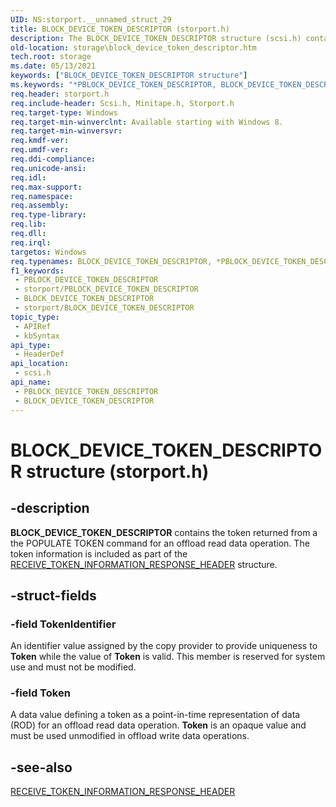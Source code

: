 ```yaml
---
UID: NS:storport.__unnamed_struct_29
title: BLOCK_DEVICE_TOKEN_DESCRIPTOR (storport.h)
description: The BLOCK_DEVICE_TOKEN_DESCRIPTOR structure (scsi.h) contains the token returned from the POPULATE TOKEN command for an offload read data operation.
old-location: storage\block_device_token_descriptor.htm
tech.root: storage
ms.date: 05/13/2021
keywords: ["BLOCK_DEVICE_TOKEN_DESCRIPTOR structure"]
ms.keywords: "*PBLOCK_DEVICE_TOKEN_DESCRIPTOR, BLOCK_DEVICE_TOKEN_DESCRIPTOR, BLOCK_DEVICE_TOKEN_DESCRIPTOR structure [Storage Devices], PBLOCK_DEVICE_TOKEN_DESCRIPTOR, PBLOCK_DEVICE_TOKEN_DESCRIPTOR structure pointer [Storage Devices], scsi/BLOCK_DEVICE_TOKEN_DESCRIPTOR, scsi/PBLOCK_DEVICE_TOKEN_DESCRIPTOR, storage.block_device_token_descriptor"
req.header: storport.h
req.include-header: Scsi.h, Minitape.h, Storport.h
req.target-type: Windows
req.target-min-winverclnt: Available starting with Windows 8.
req.target-min-winversvr: 
req.kmdf-ver: 
req.umdf-ver: 
req.ddi-compliance: 
req.unicode-ansi: 
req.idl: 
req.max-support: 
req.namespace: 
req.assembly: 
req.type-library: 
req.lib: 
req.dll: 
req.irql: 
targetos: Windows
req.typenames: BLOCK_DEVICE_TOKEN_DESCRIPTOR, *PBLOCK_DEVICE_TOKEN_DESCRIPTOR
f1_keywords:
 - PBLOCK_DEVICE_TOKEN_DESCRIPTOR
 - storport/PBLOCK_DEVICE_TOKEN_DESCRIPTOR
 - BLOCK_DEVICE_TOKEN_DESCRIPTOR
 - storport/BLOCK_DEVICE_TOKEN_DESCRIPTOR
topic_type:
 - APIRef
 - kbSyntax
api_type:
 - HeaderDef
api_location:
 - scsi.h
api_name:
 - PBLOCK_DEVICE_TOKEN_DESCRIPTOR
 - BLOCK_DEVICE_TOKEN_DESCRIPTOR
---
```


# BLOCK_DEVICE_TOKEN_DESCRIPTOR structure (storport.h)


## -description

<b>BLOCK_DEVICE_TOKEN_DESCRIPTOR</b> contains the token returned from a the POPULATE TOKEN command for an offload read data operation. The token information is included as part of the <a href="/windows-hardware/drivers/ddi/minitape/ns-minitape-receive_token_information_response_header">RECEIVE_TOKEN_INFORMATION_RESPONSE_HEADER</a> structure.

## -struct-fields

### -field TokenIdentifier

An identifier value assigned by the copy provider to provide uniqueness to <b>Token</b> while the value of <b>Token</b> is valid. This member is reserved for system use and must not be modified.

### -field Token

A data value defining a token as a point-in-time representation of data (ROD) for an offload read data operation. <b>Token</b> is an opaque value and must be used unmodified in offload write data operations.

## -see-also

<a href="/windows-hardware/drivers/ddi/minitape/ns-minitape-receive_token_information_response_header">RECEIVE_TOKEN_INFORMATION_RESPONSE_HEADER</a>

